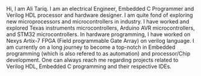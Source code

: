Hi, I am Ali Tariq. I am an electrical Engineer, Embedded C Programmer and Verilog HDL processor and hardware designer.
I am quite fond of exploring new microprocessors and microcontrollers in industry. I have worked and explored Texas instruments microcontrollers, Arduino AVR
microcontrollers, and STM32 microcontrollers. In hardware programming, I have worked on Nexys Artix-7 FPGA (Field programmable Gate Array) on verilog language.
I am currently on a long journey to become a top-notch in Embedded programming (which is also refered to as automation) and processor/Chip development.
One can always reach me regarding projects related to Verilog HDL, Embedded C programming and their respective IDEs.



<!---
alitariq4589/alitariq4589 is a ✨ special ✨ repository because its `README.md` (this file) appears on your GitHub profile.
You can click the Preview link to take a look at your changes.
--->
